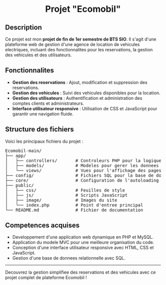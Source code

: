 <h1 align="center">Projet "Ecomobil"</h1>

<h2>Description</h2>
<p>Ce projet est mon <strong>projet de fin de 1er semestre de BTS SIO</strong>. Il s'agit d'une plateforme web de gestion d'une agence de location de vehicules electriques, incluant des fonctionnalites pour les reservations, la gestion des vehicules et des utilisateurs.</p>

<h2>Fonctionnalites</h2>
<ul>
  <li><strong>Gestion des reservations</strong> : Ajout, modification et suppression des reservations.</li>
  <li><strong>Gestion des vehicules</strong> : Suivi des vehicules disponibles pour la location.</li>
  <li><strong>Gestion des utilisateurs</strong> : Authentification et administration des comptes clients et administrateurs.</li>
  <li><strong>Interface utilisateur responsive</strong> : Utilisation de CSS et JavaScript pour garantir une navigation fluide.</li>
</ul>

<h2>Structure des fichiers</h2>
<p>Voici les principaux fichiers du projet :</p>
<pre>
Ecomobil-main/
├── app/
│   ├── controllers/       # Controleurs PHP pour la logique metier
│   ├── models/            # Modeles pour gerer les donnees
│   └── views/             # Vues pour l'affichage des pages
├── config/                # Fichiers SQL pour la base de donnees
├── core/                  # Configuration de l'autoloading et du routeur
├── public/
│   ├── css/               # Feuilles de style
│   ├── js/                # Scripts JavaScript
│   ├── image/             # Images du site
│   └── index.php          # Point d'entree principal
└── README.md              # Fichier de documentation
</pre>

<h2>Competences acquises</h2>
<ul>
  <li>Developpement d'une application web dynamique en PHP et MySQL.</li>
  <li>Application du modele MVC pour une meilleure organisation du code.</li>
  <li>Conception d'une interface utilisateur responsive avec HTML, CSS et JavaScript.</li>
  <li>Gestion d'une base de donnees relationnelle avec SQL.</li>
</ul>

<hr>
<p>Decouvrez la gestion simplifiee des reservations et des vehicules avec ce projet complet de plateforme Ecomobil !</p>
